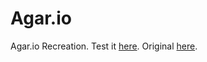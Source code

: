 # Agar.io
Agar.io Recreation. Test it [here](https://silent-tempest.github.io/agar.io). Original [here](http://agar.io).
